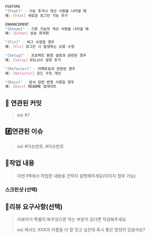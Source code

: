 ```bash
FEATURE
"[Feat]" - 기능 추가나 개선 사항을 나타낼 때
예: [Feat] 새로운 로그인 기능 추가

ENHANCEMENT
"[Enhan]" - 기존 기능의 개선 사항을 나타낼 때
예: [Enhan] 성능 최적화

"[Fix]" - 버그 수정일 경우
예: [Fix] 로그인 시 발생하는 오류 수정

"[Setup]" - 프로젝트 환경 설정과 관련된 경우
예: [Setup] ESLint 설정 추가

"[Refactor]" - 리팩토링과 관련된 경우
예: [Refactor] 코드 구조 개선

"[Docs]" - 문서 관련 변경 사항일 경우
예: [Docs] README 업데이트
```

## 🛂 연관된 커밋

> ex) #7

## #️⃣연관된 이슈

> ex) #이슈번호, #이슈번호

## 📝작업 내용

> 이번 PR에서 작업한 내용을 간략히 설명해주세요(이미지 첨부 가능)

### 스크린샷 (선택)

## 💬리뷰 요구사항(선택)

> 리뷰어가 특별히 봐주었으면 하는 부분이 있다면 작성해주세요
>
> ex) 메서드 XXX의 이름을 더 잘 짓고 싶은데 혹시 좋은 명칭이 있을까요?
